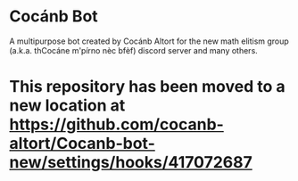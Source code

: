 # Cocánb Bot
A multipurpose bot created by Cocánb Altort for the new math elitism group (a.k.a. thCocáne m'pírno nèc bfèf) discord server and many others.
# This repository has been moved to a new location at https://github.com/cocanb-altort/Cocanb-bot-new/settings/hooks/417072687
